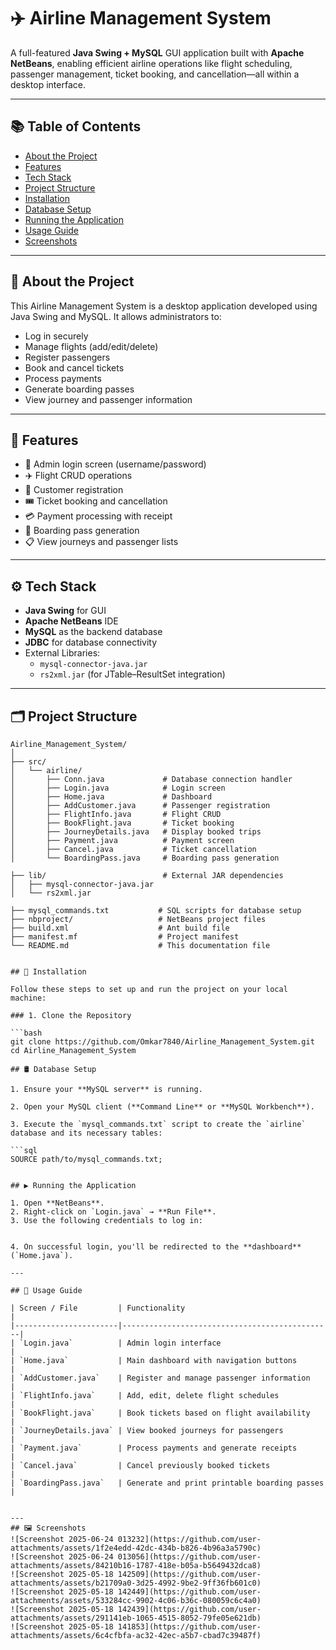 # ✈️ Airline Management System

A full-featured **Java Swing + MySQL** GUI application built with **Apache NetBeans**, enabling efficient airline operations like flight scheduling, passenger management, ticket booking, and cancellation—all within a desktop interface.

---

## 📚 Table of Contents

- [About the Project](#about-the-project)  
- [Features](#features)  
- [Tech Stack](#tech-stack)  
- [Project Structure](#project-structure)  
- [Installation](#installation)  
- [Database Setup](#database-setup)  
- [Running the Application](#running-the-application)  
- [Usage Guide](#usage-guide)  
- [Screenshots](#screenshots) 

---

## 📝 About the Project

This Airline Management System is a desktop application developed using Java Swing and MySQL. It allows administrators to:
- Log in securely  
- Manage flights (add/edit/delete)  
- Register passengers  
- Book and cancel tickets  
- Process payments  
- Generate boarding passes  
- View journey and passenger information  

---

## 🚀 Features

- 🔐 Admin login screen (username/password)  
- ✈️ Flight CRUD operations  
- 👤 Customer registration  
- 🎟️ Ticket booking and cancellation  
- 💳 Payment processing with receipt  
- 🪪 Boarding pass generation  
- 📋 View journeys and passenger lists  

---

## ⚙️ Tech Stack

- **Java Swing** for GUI  
- **Apache NetBeans** IDE  
- **MySQL** as the backend database  
- **JDBC** for database connectivity  
- External Libraries:  
  - `mysql-connector-java.jar`  
  - `rs2xml.jar` (for JTable–ResultSet integration)  

---

## 🗂 Project Structure

```text
Airline_Management_System/
│
├── src/
│   └── airline/
│       ├── Conn.java             # Database connection handler  
│       ├── Login.java            # Login screen  
│       ├── Home.java             # Dashboard  
│       ├── AddCustomer.java      # Passenger registration  
│       ├── FlightInfo.java       # Flight CRUD  
│       ├── BookFlight.java       # Ticket booking  
│       ├── JourneyDetails.java   # Display booked trips  
│       ├── Payment.java          # Payment screen  
│       ├── Cancel.java           # Ticket cancellation  
│       └── BoardingPass.java     # Boarding pass generation  

├── lib/                          # External JAR dependencies  
│   ├── mysql-connector-java.jar  
│   └── rs2xml.jar  

├── mysql_commands.txt           # SQL scripts for database setup  
├── nbproject/                   # NetBeans project files  
├── build.xml                    # Ant build file  
├── manifest.mf                  # Project manifest  
└── README.md                    # This documentation file


## 💾 Installation

Follow these steps to set up and run the project on your local machine:

### 1. Clone the Repository

```bash
git clone https://github.com/Omkar7840/Airline_Management_System.git
cd Airline_Management_System

## 🛢️ Database Setup

1. Ensure your **MySQL server** is running.

2. Open your MySQL client (**Command Line** or **MySQL Workbench**).

3. Execute the `mysql_commands.txt` script to create the `airline` database and its necessary tables:

```sql
SOURCE path/to/mysql_commands.txt;


## ▶️ Running the Application

1. Open **NetBeans**.
2. Right-click on `Login.java` → **Run File**.
3. Use the following credentials to log in:


4. On successful login, you'll be redirected to the **dashboard** (`Home.java`).

---

## 🧪 Usage Guide

| Screen / File         | Functionality                                 |
|-----------------------|-----------------------------------------------|
| `Login.java`          | Admin login interface                         |
| `Home.java`           | Main dashboard with navigation buttons        |
| `AddCustomer.java`    | Register and manage passenger information     |
| `FlightInfo.java`     | Add, edit, delete flight schedules            |
| `BookFlight.java`     | Book tickets based on flight availability     |
| `JourneyDetails.java` | View booked journeys for passengers           |
| `Payment.java`        | Process payments and generate receipts        |
| `Cancel.java`         | Cancel previously booked tickets              |
| `BoardingPass.java`   | Generate and print printable boarding passes  |


---
## 🖼 Screenshots
![Screenshot 2025-06-24 013232](https://github.com/user-attachments/assets/1f2e4edd-42dc-434b-b826-4b96a3a5790c)
![Screenshot 2025-06-24 013056](https://github.com/user-attachments/assets/84210b16-1787-418e-b05a-b5649432dca8)
![Screenshot 2025-05-18 142509](https://github.com/user-attachments/assets/b21709a0-3d25-4992-9be2-9ff36fb601c0)
![Screenshot 2025-05-18 142449](https://github.com/user-attachments/assets/533284cc-9902-4c06-b36c-080059c6c4a0)
![Screenshot 2025-05-18 142439](https://github.com/user-attachments/assets/291141eb-1065-4515-8052-79fe05e621db)
![Screenshot 2025-05-18 141853](https://github.com/user-attachments/assets/6c4cfbfa-ac32-42ec-a5b7-cbad7c39487f)




